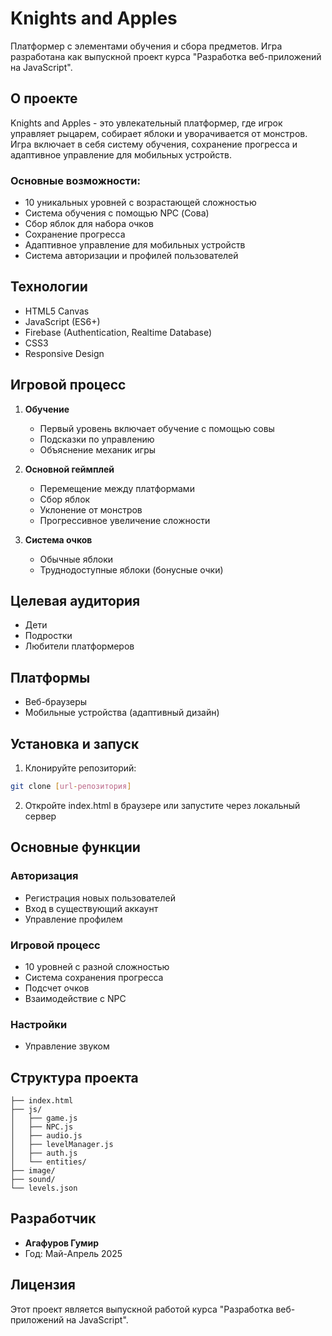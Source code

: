 # Knights and Apples

Платформер с элементами обучения и сбора предметов. Игра разработана как выпускной проект курса "Разработка веб-приложений на JavaScript".

## О проекте

Knights and Apples - это увлекательный платформер, где игрок управляет рыцарем, собирает яблоки и уворачивается от монстров. Игра включает в себя систему обучения, сохранение прогресса и адаптивное управление для мобильных устройств.

### Основные возможности:
- 10 уникальных уровней с возрастающей сложностью
- Система обучения с помощью NPC (Сова)
- Сбор яблок для набора очков
- Сохранение прогресса
- Адаптивное управление для мобильных устройств
- Система авторизации и профилей пользователей

## Технологии

- HTML5 Canvas
- JavaScript (ES6+)
- Firebase (Authentication, Realtime Database)
- CSS3
- Responsive Design

## Игровой процесс

1. **Обучение**
   - Первый уровень включает обучение с помощью совы
   - Подсказки по управлению
   - Объяснение механик игры

2. **Основной геймплей**
   - Перемещение между платформами
   - Сбор яблок
   - Уклонение от монстров
   - Прогрессивное увеличение сложности

3. **Система очков**
   - Обычные яблоки
   - Труднодоступные яблоки (бонусные очки)

## Целевая аудитория

- Дети
- Подростки
- Любители платформеров

## Платформы

- Веб-браузеры
- Мобильные устройства (адаптивный дизайн)

## Установка и запуск

1. Клонируйте репозиторий:
```bash
git clone [url-репозитория]
```

2. Откройте index.html в браузере или запустите через локальный сервер

## Основные функции

### Авторизация
- Регистрация новых пользователей
- Вход в существующий аккаунт
- Управление профилем

### Игровой процесс
- 10 уровней с разной сложностью
- Система сохранения прогресса
- Подсчет очков
- Взаимодействие с NPC

### Настройки
- Управление звуком

## Структура проекта

```
├── index.html
├── js/
│   ├── game.js
│   ├── NPC.js
│   ├── audio.js
│   ├── levelManager.js
│   ├── auth.js
│   └── entities/
├── image/
├── sound/
└── levels.json
```

## Разработчик

- **Агафуров Гумир**
- Год: Май-Апрель 2025

## Лицензия

Этот проект является выпускной работой курса "Разработка веб-приложений на JavaScript". 
